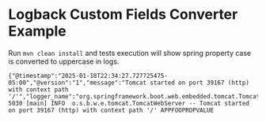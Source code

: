 # Logback Custom Fields Converter Example

Run `mvn clean install` and tests execution will show spring property case is converted to uppercase in logs.

```declarative
{"@timestamp":"2025-01-18T22:34:27.727725475-05:00","@version":"1","message":"Tomcat started on port 39167 (http) with context path '/'","logger_name":"org.springframework.boot.web.embedded.tomcat.TomcatWebServer","thread_name":"main","level":"INFO","level_value":20000,"foo":"APPFOOPROPVALUE"}
5030 [main] INFO  o.s.b.w.e.tomcat.TomcatWebServer -- Tomcat started on port 39167 (http) with context path '/' APPFOOPROPVALUE
```
